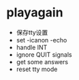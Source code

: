 # playagain
- 保存tty设置
- set -icanon -echo
- handle INT
- ignore QUIT signals
- get some answers
- reset tty mode
